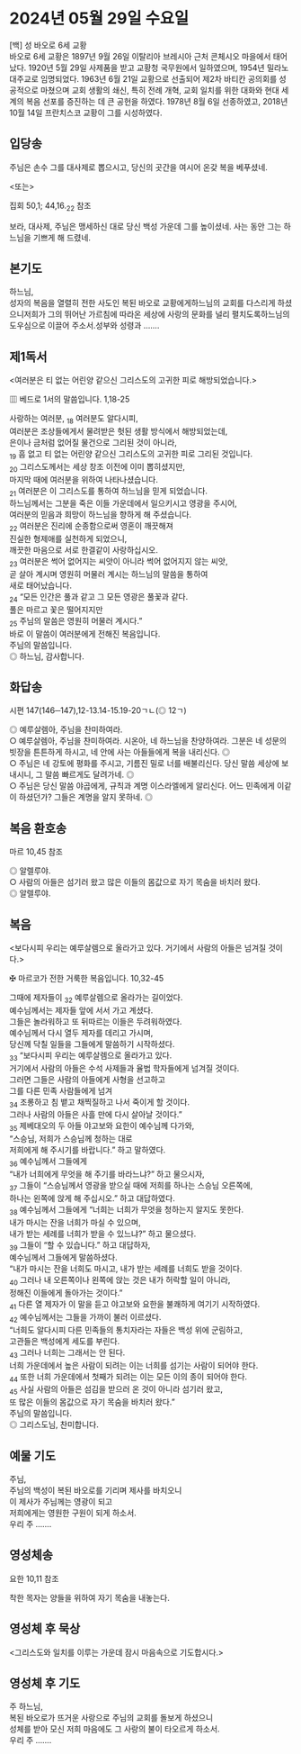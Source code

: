 # 2024년 05월 29일 수요일

[백] 성 바오로 6세 교황  
바오로 6세 교황은 1897년 9월 26일 이탈리아 브레시아 근처 콘체시오 마을에서 태어났다. 1920년 5월 29일 사제품을 받고 교황청 국무원에서 일하였으며, 1954년 밀라노 대주교로 임명되었다. 1963년 6월 21일 교황으로 선출되어 제2차 바티칸 공의회를 성공적으로 마쳤으며 교회 생활의 쇄신, 특히 전례 개혁, 교회 일치를 위한 대화와 현대 세계의 복음 선포를 증진하는 데 큰 공헌을 하였다. 1978년 8월 6일 선종하였고, 2018년 10월 14일 프란치스코 교황이 그를 시성하였다.


## 입당송

주님은 손수 그를 대사제로 뽑으시고, 당신의 곳간을 여시어 온갖 복을 베푸셨네.  
  
<또는>  
  
집회 50,1; 44,16.<sub>22</sub> 참조  
  
보라, 대사제, 주님은 맹세하신 대로 당신 백성 가운데 그를 높이셨네. 사는 동안 그는 하느님을 기쁘게 해 드렸네.  
## 본기도

하느님,  
성자의 복음을 열렬히 전한 사도인 복된 바오로 교황에게하느님의 교회를 다스리게 하셨으니저희가 그의 뛰어난 가르침에 따라온 세상에 사랑의 문화를 널리 펼치도록하느님의 도우심으로 이끌어 주소서.성부와 성령과 …….  
## 제1독서

<여러분은 티 없는 어린양 같으신 그리스도의 고귀한 피로 해방되었습니다.>

▥ 베드로 1서의 말씀입니다. 1,18-25

사랑하는 여러분, <sub>18</sub> 여러분도 알다시피,  
여러분은 조상들에게서 물려받은 헛된 생활 방식에서 해방되었는데,  
은이나 금처럼 없어질 물건으로 그리된 것이 아니라,  
<sub>19</sub> 흠 없고 티 없는 어린양 같으신 그리스도의 고귀한 피로 그리된 것입니다.  
<sub>20</sub> 그리스도께서는 세상 창조 이전에 이미 뽑히셨지만,  
마지막 때에 여러분을 위하여 나타나셨습니다.  
<sub>21</sub> 여러분은 이 그리스도를 통하여 하느님을 믿게 되었습니다.  
하느님께서는 그분을 죽은 이들 가운데에서 일으키시고 영광을 주시어,  
여러분의 믿음과 희망이 하느님을 향하게 해 주셨습니다.  
<sub>22</sub> 여러분은 진리에 순종함으로써 영혼이 깨끗해져  
진실한 형제애를 실천하게 되었으니,  
깨끗한 마음으로 서로 한결같이 사랑하십시오.  
<sub>23</sub> 여러분은 썩어 없어지는 씨앗이 아니라 썩어 없어지지 않는 씨앗,  
곧 살아 계시며 영원히 머물러 계시는 하느님의 말씀을 통하여  
새로 태어났습니다.  
<sub>24</sub> “모든 인간은 풀과 같고 그 모든 영광은 풀꽃과 같다.  
풀은 마르고 꽃은 떨어지지만  
<sub>25</sub> 주님의 말씀은 영원히 머물러 계시다.”  
바로 이 말씀이 여러분에게 전해진 복음입니다.  
주님의 말씀입니다.  
◎ 하느님, 감사합니다.  
  
## 화답송

시편 147(146─147),12-13.14-15.19-20ㄱㄴ(◎ 12ㄱ)

◎ 예루살렘아, 주님을 찬미하여라.  
○ 예루살렘아, 주님을 찬미하여라. 시온아, 네 하느님을 찬양하여라. 그분은 네 성문의 빗장을 튼튼하게 하시고, 네 안에 사는 아들들에게 복을 내리신다. ◎  
○ 주님은 네 강토에 평화를 주시고, 기름진 밀로 너를 배불리신다. 당신 말씀 세상에 보내시니, 그 말씀 빠르게도 달려가네. ◎  
○ 주님은 당신 말씀 야곱에게, 규칙과 계명 이스라엘에게 알리신다. 어느 민족에게 이같이 하셨던가? 그들은 계명을 알지 못하네. ◎  
  
## 복음 환호송

마르 10,45 참조

◎ 알렐루야.  
○ 사람의 아들은 섬기러 왔고 많은 이들의 몸값으로 자기 목숨을 바치러 왔다.  
◎ 알렐루야.  
  
## 복음

<보다시피 우리는 예루살렘으로 올라가고 있다. 거기에서 사람의 아들은 넘겨질 것이다.>

✠ 마르코가 전한 거룩한 복음입니다. 10,32-45

그때에 제자들이 <sub>32</sub> 예루살렘으로 올라가는 길이었다.  
예수님께서는 제자들 앞에 서서 가고 계셨다.  
그들은 놀라워하고 또 뒤따르는 이들은 두려워하였다.  
예수님께서 다시 열두 제자를 데리고 가시며,  
당신께 닥칠 일들을 그들에게 말씀하기 시작하셨다.  
<sub>33</sub> “보다시피 우리는 예루살렘으로 올라가고 있다.  
거기에서 사람의 아들은 수석 사제들과 율법 학자들에게 넘겨질 것이다.  
그러면 그들은 사람의 아들에게 사형을 선고하고  
그를 다른 민족 사람들에게 넘겨  
<sub>34</sub> 조롱하고 침 뱉고 채찍질하고 나서 죽이게 할 것이다.  
그러나 사람의 아들은 사흘 만에 다시 살아날 것이다.”  
<sub>35</sub> 제베대오의 두 아들 야고보와 요한이 예수님께 다가와,  
“스승님, 저희가 스승님께 청하는 대로  
저희에게 해 주시기를 바랍니다.” 하고 말하였다.  
<sub>36</sub> 예수님께서 그들에게  
“내가 너희에게 무엇을 해 주기를 바라느냐?” 하고 물으시자,  
<sub>37</sub> 그들이 “스승님께서 영광을 받으실 때에 저희를 하나는 스승님 오른쪽에,  
하나는 왼쪽에 앉게 해 주십시오.” 하고 대답하였다.  
<sub>38</sub> 예수님께서 그들에게 “너희는 너희가 무엇을 청하는지 알지도 못한다.  
내가 마시는 잔을 너희가 마실 수 있으며,  
내가 받는 세례를 너희가 받을 수 있느냐?” 하고 물으셨다.  
<sub>39</sub> 그들이 “할 수 있습니다.” 하고 대답하자,  
예수님께서 그들에게 말씀하셨다.  
“내가 마시는 잔을 너희도 마시고, 내가 받는 세례를 너희도 받을 것이다.  
<sub>40</sub> 그러나 내 오른쪽이나 왼쪽에 앉는 것은 내가 허락할 일이 아니라,  
정해진 이들에게 돌아가는 것이다.”  
<sub>41</sub> 다른 열 제자가 이 말을 듣고 야고보와 요한을 불쾌하게 여기기 시작하였다.  
<sub>42</sub> 예수님께서는 그들을 가까이 불러 이르셨다.  
“너희도 알다시피 다른 민족들의 통치자라는 자들은 백성 위에 군림하고,  
고관들은 백성에게 세도를 부린다.  
<sub>43</sub> 그러나 너희는 그래서는 안 된다.  
너희 가운데에서 높은 사람이 되려는 이는 너희를 섬기는 사람이 되어야 한다.  
<sub>44</sub> 또한 너희 가운데에서 첫째가 되려는 이는 모든 이의 종이 되어야 한다.  
<sub>45</sub> 사실 사람의 아들은 섬김을 받으러 온 것이 아니라 섬기러 왔고,  
또 많은 이들의 몸값으로 자기 목숨을 바치러 왔다.”  
주님의 말씀입니다.  
◎ 그리스도님, 찬미합니다.  
  
## 예물 기도

주님,  
주님의 백성이 복된 바오로를 기리며 제사를 바치오니  
이 제사가 주님께는 영광이 되고  
저희에게는 영원한 구원이 되게 하소서.  
우리 주 …….  
  
## 영성체송

요한 10,11 참조

착한 목자는 양들을 위하여 자기 목숨을 내놓는다.  
  
## 영성체 후 묵상

<그리스도와 일치를 이루는 가운데 잠시 마음속으로 기도합시다.>  
## 영성체 후 기도

주 하느님,  
복된 바오로가 뜨거운 사랑으로 주님의 교회를 돌보게 하셨으니  
성체를 받아 모신 저희 마음에도 그 사랑의 불이 타오르게 하소서.  
우리 주 …….